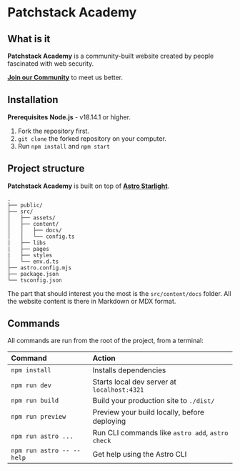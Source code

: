 # Patchstack Academy

## What is it
**Patchstack Academy** is a community-built website created by people fascinated with web security.

[**Join our Community**](https://discord.com/invite/patchstack-alliance-1024691600619745334) to meet us better.

## Installation
**Prerequisites**
**Node.js** - v18.14.1 or higher.

1. Fork the repository first.
2. `git clone` the forked repository on your computer.
3. Run `npm install` and `npm start`

## Project structure
**Patchstack Academy** is built on top of [**Astro Starlight**](https://astro.build/).
```
.
├── public/
├── src/
│   ├── assets/
│   ├── content/
│   │   ├── docs/
│   │   └── config.ts
|   ├── libs
|   ├── pages
|   ├── styles
│   └── env.d.ts
├── astro.config.mjs
├── package.json
└── tsconfig.json
```

The part that should interest you the most is the `src/content/docs` folder. All the website content is there in Markdown or MDX format.

## Commands
All commands are run from the root of the project, from a terminal:

| Command                   | Action                                           |
| :------------------------ | :----------------------------------------------- |
| `npm install`             | Installs dependencies                            |
| `npm run dev`             | Starts local dev server at `localhost:4321`      |
| `npm run build`           | Build your production site to `./dist/`          |
| `npm run preview`         | Preview your build locally, before deploying     |
| `npm run astro ...`       | Run CLI commands like `astro add`, `astro check` |
| `npm run astro -- --help` | Get help using the Astro CLI                     |

